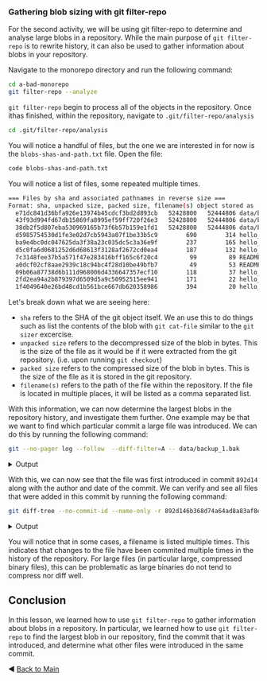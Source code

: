 ### Gathering blob sizing with git filter-repo
For the second activity, we will be using git filter-repo to determine and analyse large blobs in a repository.
While the main purpose of `git filter-repo` is to rewrite history, it can also be used to gather information about blobs in your repository.

Navigate to the monorepo directory and run the following command:
```bash
cd a-bad-monorepo
git filter-repo --analyze
```
`git filter-repo` begin to process all of the objects in the repository. Once ithas finished, within the repository, navigate to `.git/filter-repo/analysis`

```bash
cd .git/filter-repo/analysis
```

You will notice a handful of files, but the one we are interested in for now is the `blobs-shas-and-path.txt` file.
Open the file:
```bash
code blobs-shas-and-path.txt
```

You will notice a list of files, some repeated multiple times.
```bash
=== Files by sha and associated pathnames in reverse size ===
Format: sha, unpacked size, packed size, filename(s) object stored as
  e71dc841d36bfa926e13974b45cdcf3bd2d893cb   52428800   52444806 data/backup_1.bak
  43f93d994fd67db15869fa8995ef59ff720f26e3   52428800   52444806 data/backup_1.bak
  38db2f5d807eba530969165b73f6b57b159e1fd1   52428800   52444806 data/backup_1.bak
  d5985754530d1fe3e02d7cb5943a07f1be33b5c9        690        314 hello_world_db.py
  ba9e4bc0dc047625da3f38a23c035dc5c3a36e9f        237        165 hello_world.py
  d5c0fa6d0681252d6d68613f3128af2672cd0ea4        187        132 hello_world_helpers.py
  7c3148fee37b5a571f47e283416bff165c6f20c4         99         89 README.md
  a0dcf02cf8aae2939c18c94bc4f28d10be49bfb7         49         53 README.md
  09b06a87738d6b111d968006d4336647357ecf10        118         37 hello_world.py
  2fd2ea94a2b879397d6509d5a9c50952515ee941        171         22 hello_world.py
  1f4049640e26bd48cd1b561bce667db620358986        394         20 hello_world_db.py
```
Let's break down what we are seeing here:

- `sha` refers to the SHA of the git object itself. We an use this to do things such as list the contents of the blob with `git cat-file` similar to the `git sizer` excercise. 
- `unpacked size` refers to the decompressed size of the blob in bytes. This is the size of the file as it would be if it were extracted from the git repository. (i.e. upon running `git checkout`)
- `packed size` refers to the compressed size of the blob in bytes. This is the size of the file as it is stored in the git repository.
- `filename(s)` refers to the path of the file within the repository. If the file is located in multiple places, it will be listed as a comma separated list.

With this information, we can now determine the largest blobs in the repository history, and investigate them further. One example may be that we want to find which particular commit a large file was introduced. We can do this by running the following command:

```bash 
git --no-pager log --follow  --diff-filter=A -- data/backup_1.bak
```
<details><summary>Output</summary>

```bash
commit 892d146b368d74a64ad8a83af8ecc949ff20a408
Author: Preston Martin <pmartindev@github.com>
Date:   Fri Jul 29 17:32:54 2022 -0500

    Add database backup.
```
</details>

With this, we can now see that the file was first introduced in commit `892d14` along with the author and date of the commit. We can verify and see all files that were added in this commit by running the following command:

```bash
git diff-tree --no-commit-id --name-only -r 892d146b368d74a64ad8a83af8ecc949ff20a408
```
<details><summary>Output</summary>

```bash
data/backup_1.bak
```
</details>

You will notice that in some cases, a filename is listed multiple times. This indicates that changes to the file have been commited multiple times in the history of the repository. For large files (in particular large, compressed binary files), this can be problematic as large binaries do not tend to compress nor diff well. 

## Conclusion
In this lesson, we learned how to use `git filter-repo` to gather information about blobs in a repository. In particular, we learned how to use `git filter-repo` to find the largest blob in our repository, find the commit that it was introduced, and determine what other files were introduced in the same commit.

:arrow_backward: [Back to Main](../README.md)
